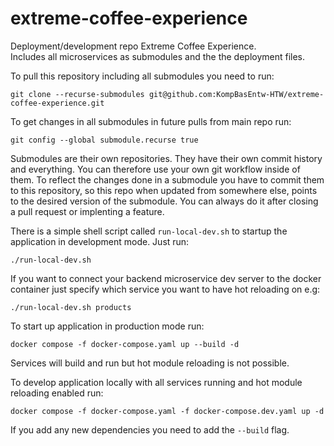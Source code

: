# extreme-coffee-experience
Deployment/development repo Extreme Coffee Experience.  
Includes all microservices as submodules and the the deployment files.  

To pull this repository including all submodules you need to run:

```console
git clone --recurse-submodules git@github.com:KompBasEntw-HTW/extreme-coffee-experience.git
```

To get changes in all submodules in future pulls from main repo run: 
```console
git config --global submodule.recurse true
```

Submodules are their own repositories. They have their own commit history and everything. You can therefore use your own git workflow inside of them.
To reflect the changes done in a submodule you have to commit them to this repository, so this repo when updated from somewhere else, points to the desired version of the submodule. You can always do it after closing a pull request or implenting a feature. 

There is a simple shell script called `run-local-dev.sh` to startup the application in development mode.
Just run:

```console
./run-local-dev.sh
```

If you want to connect your backend microservice dev server to the docker container just specify which service you want to have hot reloading on e.g:
```console
./run-local-dev.sh products
```


To start up application in production mode run:  
```console
docker compose -f docker-compose.yaml up --build -d
```

Services will build and run but hot module reloading is not possible.  

To develop application locally with all services running and hot module reloading enabled run:  
```console
docker compose -f docker-compose.yaml -f docker-compose.dev.yaml up -d
```

If you add any new dependencies you need to add the `--build` flag.

